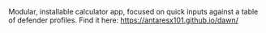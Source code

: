 Modular, installable calculator app, focused on quick inputs against a table of defender profiles. Find it here: https://antaresx101.github.io/dawn/
